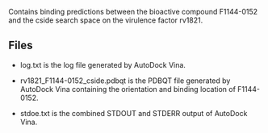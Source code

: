 Contains binding predictions between the bioactive compound F1144-0152 and the cside search space on the virulence factor rv1821.

## Files

- log.txt is the log file generated by AutoDock Vina.

- rv1821_F1144-0152_cside.pdbqt is the PDBQT file generated by AutoDock Vina containing the orientation and binding location of F1144-0152.

- stdoe.txt is the combined STDOUT and STDERR output of AutoDock Vina.

